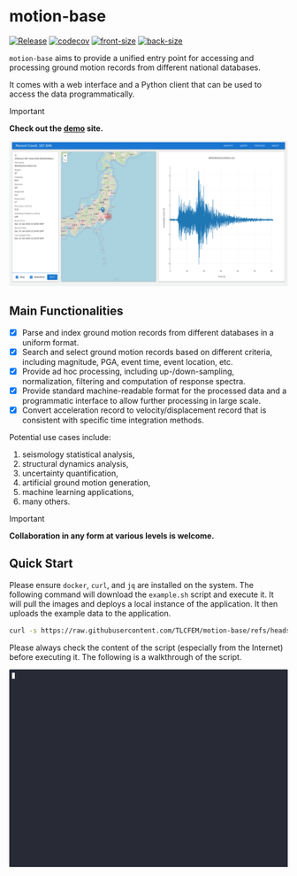 # motion-base

[![Release](https://github.com/TLCFEM/motion-base/actions/workflows/master.yml/badge.svg)](https://github.com/TLCFEM/motion-base/actions/workflows/master.yml)
[![codecov](https://codecov.io/gh/TLCFEM/motion-base/branch/master/graph/badge.svg?token=E6TCZUQ6AX)](https://codecov.io/gh/TLCFEM/motion-base)
[![front-size](https://img.shields.io/docker/image-size/tlcfem/motion-base/front?label=front%20end)](https://hub.docker.com/r/tlcfem/motion-base)
[![back-size](https://img.shields.io/docker/image-size/tlcfem/motion-base/back?label=back%20end)](https://hub.docker.com/r/tlcfem/motion-base)

`motion-base` aims to provide a unified entry point for accessing and processing ground motion
records from different national databases.

It comes with a web interface and a Python client that can be used to access the data programmatically.

> [!IMPORTANT]
> **Check out the [demo](https://mb.tlcfem.top/) site.**

![screenshot](docs/screenshot.png)

## Main Functionalities

- [x] Parse and index ground motion records from different databases in a uniform format.
- [x] Search and select ground motion records based on different criteria, including magnitude, PGA, event time, event location, etc.
- [x] Provide ad hoc processing, including up-/down-sampling, normalization, filtering and computation of response spectra.
- [x] Provide standard machine-readable format for the processed data and a programmatic interface to allow further processing in large scale.
- [x] Convert acceleration record to velocity/displacement record that is consistent with specific time integration methods.

Potential use cases include:

1. seismology statistical analysis,
2. structural dynamics analysis,
3. uncertainty quantification,
4. artificial ground motion generation,
5. machine learning applications,
6. many others.

> [!IMPORTANT]
> **Collaboration in any form at various levels is welcome.**

## Quick Start

Please ensure `docker`, `curl`, and `jq` are installed on the system.
The following command will download the `example.sh` script and execute it.
It will pull the images and deploys a local instance of the application.
It then uploads the example data to the application.

```bash
curl -s https://raw.githubusercontent.com/TLCFEM/motion-base/refs/heads/master/scripts/example.sh -o example.sh && bash example.sh
```

Please always check the content of the script (especially from the Internet) before executing it.
The following is a walkthrough of the script.

[<p align="center"><img src="docs/demo.gif"></p>](https://asciinema.org/a/FYpQv4PFufAEArqzWBOyodzeQ)

